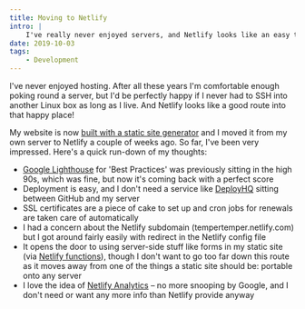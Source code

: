 ```yaml
---
title: Moving to Netlify
intro: |
    I've really never enjoyed servers, and Netlify looks like an easy to use, powerful alternative for any static sites I build.
date: 2019-10-03
tags:
    - Development
---
```


I've never enjoyed hosting. After all these years I'm comfortable enough poking round a server, but I'd be perfectly happy if I never had to SSH into another Linux box as long as I live. And Netlify looks like a good route into that happy place!

My website is now [built with a static site generator](https://tempertemper.net/blog/website-version-5) and I moved it from my own server to Netlify a couple of weeks ago. So far, I've been very impressed. Here's a quick run-down of my thoughts:

- [Google Lighthouse](https://web.dev/measure) for 'Best Practices' was previously sitting in the high 90s, which was fine, but now it's coming back with a perfect score
- Deployment is easy, and I don't need a service like [DeployHQ](https://www.deployhq.com/) sitting between GitHub and my server
- SSL certificates are a piece of cake to set up and cron jobs for renewals are taken care of automatically
- I had a concern about the Netlify subdomain (tempertemper.netlify.com) but I got around fairly easily with redirect in the Netlify config file
- It opens the door to using server-side stuff like forms in my static site (via [Netlify functions](https://functions.netlify.com)), though I don't want to go too far down this route as it moves away from one of the things a static site should be: portable onto any server
- I love the idea of [Netlify Analytics](https://www.netlify.com/products/analytics/) – no more snooping by Google, and I don't need or want any more info than Netlify provide anyway
